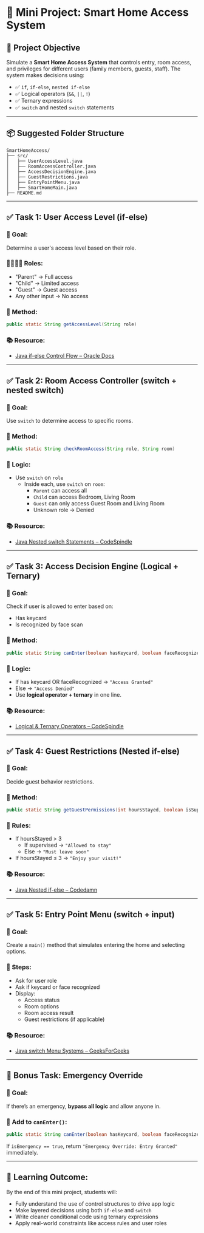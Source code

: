 # 🔐 **Mini Project: Smart Home Access System**

## 🧠 **Project Objective**
Simulate a **Smart Home Access System** that controls entry, room access, and privileges for different users (family members, guests, staff). The system makes decisions using:

- ✅ `if`, `if-else`, `nested if-else`  
- ✅ Logical operators (`&&`, `||`, `!`)  
- ✅ Ternary expressions  
- ✅ `switch` and nested `switch` statements  

---

## 📦 Suggested Folder Structure

```
SmartHomeAccess/
├── src/
│   ├── UserAccessLevel.java
│   ├── RoomAccessController.java
│   ├── AccessDecisionEngine.java
│   ├── GuestRestrictions.java
│   ├── EntryPointMenu.java
│   ├── SmartHomeMain.java
├── README.md
```

---

## ✅ **Task 1: User Access Level (if-else)**

### 🎯 Goal:
Determine a user's access level based on their role.

### 👨‍👩‍👧‍👦 Roles:
- "Parent" → Full access  
- "Child" → Limited access  
- "Guest" → Guest access  
- Any other input → No access

### 🔧 Method:
```java
public static String getAccessLevel(String role)
```

### 📚 Resource:
- [Java if-else Control Flow – Oracle Docs](https://docs.oracle.com/javase/tutorial/java/nutsandbolts/if.html)

---

## ✅ **Task 2: Room Access Controller (switch + nested switch)**

### 🎯 Goal:
Use `switch` to determine access to specific rooms.

### 🔧 Method:
```java
public static String checkRoomAccess(String role, String room)
```

### 📝 Logic:
- Use `switch` on `role`
  - Inside each, use `switch` on `room`:
    - `Parent` can access all
    - `Child` can access Bedroom, Living Room
    - `Guest` can only access Guest Room and Living Room
    - Unknown role → Denied

### 📚 Resource:
- [Java Nested switch Statements – CodeSpindle](https://codespindle.com/Java/Java_switch_case.html)

---

## ✅ **Task 3: Access Decision Engine (Logical + Ternary)**

### 🎯 Goal:
Check if user is allowed to enter based on:
- Has keycard
- Is recognized by face scan

### 🔧 Method:
```java
public static String canEnter(boolean hasKeycard, boolean faceRecognized)
```

### 🧠 Logic:
- If has keycard OR faceRecognized → `"Access Granted"`
- Else → `"Access Denied"`
- Use **logical operator + ternary** in one line.

### 📚 Resource:
- [Logical & Ternary Operators – CodeSpindle](https://codespindle.com/Java/Java_Ternary.html)

---

## ✅ **Task 4: Guest Restrictions (Nested if-else)**

### 🎯 Goal:
Decide guest behavior restrictions.

### 🔧 Method:
```java
public static String getGuestPermissions(int hoursStayed, boolean isSupervised)
```

### 📝 Rules:
- If hoursStayed > 3
  - If supervised → `"Allowed to stay"`
  - Else → `"Must leave soon"`
- If hoursStayed ≤ 3 → `"Enjoy your visit!"`

### 📚 Resource:
- [Java Nested if-else – Codedamn](https://codedamn.com/news/java/nested-if-else-statement-in-java)

---

## ✅ **Task 5: Entry Point Menu (switch + input)**

### 🎯 Goal:
Create a `main()` method that simulates entering the home and selecting options.

### 📝 Steps:
- Ask for user role
- Ask if keycard or face recognized
- Display:
  - Access status
  - Room options
  - Room access result
  - Guest restrictions (if applicable)

### 📚 Resource:
- [Java switch Menu Systems – GeeksForGeeks](https://www.geeksforgeeks.org/switch-statement-in-java/)

---

## 🌟 **Bonus Task: Emergency Override**

### 🎯 Goal:
If there’s an emergency, **bypass all logic** and allow anyone in.

### 🔧 Add to `canEnter()`:
```java
public static String canEnter(boolean hasKeycard, boolean faceRecognized, boolean isEmergency)
```

If `isEmergency == true`, return `"Emergency Override: Entry Granted"` immediately.

---

## 🧠 Learning Outcome:
By the end of this mini project, students will:

- Fully understand the use of control structures to drive app logic
- Make layered decisions using both `if-else` and `switch`
- Write cleaner conditional code using ternary expressions
- Apply real-world constraints like access rules and user roles

